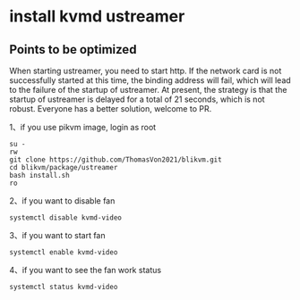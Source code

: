 # install kvmd ustreamer
## Points to be optimized
When starting ustreamer, you need to start http. If the network card is not successfully started at this time, the binding address will fail, which will lead to the failure of the startup of ustreamer. At present, the strategy is that the startup of ustreamer is delayed for a total of 21 seconds, which is not robust. Everyone has a better solution, welcome to PR.

1、if you use pikvm image, login as root
```
su -
rw
git clone https://github.com/ThomasVon2021/blikvm.git
cd blikvm/package/ustreamer
bash install.sh
ro
```

2、if you want to disable fan
```
systemctl disable kvmd-video
```

3、if you want to start fan
```
systemctl enable kvmd-video
```

4、if you want to see the fan work status
```
systemctl status kvmd-video
```